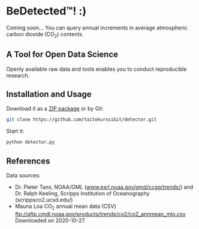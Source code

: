 # BeDetected™! :)
Coming soon... You can query annual increments in average atmospheric carbon dioxide (CO<sub>2</sub>) contents.

## A Tool for Open Data Science
Openly available raw data and tools enables you to conduct reproducible research. 

## Installation and Usage
Download it as a [ZIP package](https://github.com/taitokurssiGit/detector/archive/master.zip) or by Git: 

```sh
git clone https://github.com/taitokurssiGit/detector.git
```

Start it:

```sh
python detector.py
```

## References
Data sources:
* Dr. Pieter Tans, NOAA/GML (www.esrl.noaa.gov/gmd/ccgg/trends/) and Dr. Ralph Keeling, Scripps Institution of Oceanography (scrippsco2.ucsd.edu/)
* Mauna Loa CO<sub>2</sub> annual mean data (CSV)
ftp://aftp.cmdl.noaa.gov/products/trends/co2/co2_annmean_mlo.csv
Downloaded on 2020-10-27.
